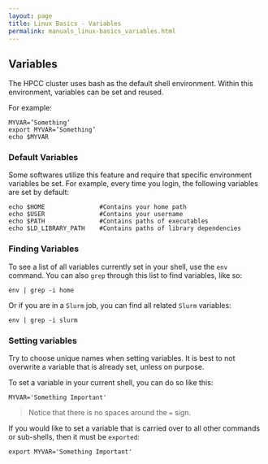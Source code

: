 ```yaml
---
layout: page
title: Linux Basics - Variables
permalink: manuals_linux-basics_variables.html
---
```


## Variables

The HPCC cluster uses bash as the default shell environment. Within this environment, variables can be set and reused.

For example:
```
MYVAR=’Something’
export MYVAR=’Something’
echo $MYVAR
```

### Default Variables

Some softwares utilize this feature and require that specific environment variables be set.
For example, every time you login, the following variables are set by default:

```
echo $HOME               #Contains your home path
echo $USER               #Contains your username
echo $PATH               #Contains paths of executables
echo $LD_LIBRARY_PATH    #Contains paths of library dependencies
```


### Finding Variables

To see a list of all variables currently set in your shell, use the `env` command.
You can also `grep` through this list to find variables, like so:

```
env | grep -i home
```

Or if you are in a `Slurm` job, you can find all related `Slurm` variables:

```
env | grep -i slurm
```

### Setting variables

Try to choose unique names when setting variables.
It is best to not overwrite a variable that is already set, unless on purpose.

To set a variable in your current shell, you can do so like this:

```
MYVAR='Something Important'
```

> Notice that there is no spaces around the `=` sign.

If you would like to set a variable that is carried over to all other commands or sub-shells, then it must be `exported`:

```
export MYVAR='Something Important'
```
